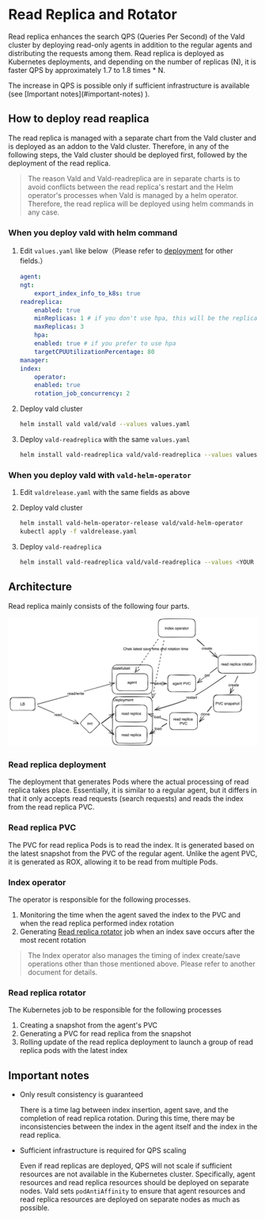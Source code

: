 # Read Replica and Rotator

Read replica enhances the search QPS (Queries Per Second) of the Vald cluster by deploying read-only agents in addition to the regular agents and distributing the requests among them. Read replica is deployed as Kubernetes deployments, and depending on the number of replicas (N), it is faster QPS by approximately 1.7 to 1.8 times * N.

<div class="notice">
The increase in QPS is possible only if sufficient infrastructure is available (see [Important notes](#important-notes) ).
</div>

## How to deploy read reaplica

The read replica is managed with a separate chart from the Vald cluster and is deployed as an addon to the Vald cluster. Therefore, in any of the following steps, the Vald cluster should be deployed first, followed by the deployment of the read replica.

> The reason Vald and Vald-readreplica are in separate charts is to avoid conflicts between the read replica's restart and the Helm operator's processes when Vald is managed by a helm operator. Therefore, the read replica will be deployed using helm commands in any case.

### When you deploy vald with helm command

1. Edit `values.yaml` like below（Please refer to [deployment](deployment) for other fields.）
    ```yaml
    agent:
    ngt:
        export_index_info_to_k8s: true
    readreplica:
        enabled: true
        minReplicas: 1 # if you don't use hpa, this will be the replicas of the Deployment
        maxReplicas: 3
        hpa:
        enabled: true # if you prefer to use hpa
        targetCPUUtilizationPercentage: 80
    manager:
    index:
        operator:
        enabled: true
        rotation_job_concurrency: 2
    ```

1. Deploy vald cluster
    ```bash
    helm install vald vald/vald --values values.yaml
    ```

1. Deploy `vald-readreplica` with the same `values.yaml` 
    ```bash
    helm install vald-readreplica vald/vald-readreplica --values values.yaml
    ```

### When you deploy vald with `vald-helm-operator`

1. Edit `valdrelease.yaml` with the same fields as above

1. Deploy vald cluster
    ```bash
    helm install vald-helm-operator-release vald/vald-helm-operator
    kubectl apply -f valdrelease.yaml
    ```

1. Deploy `vald-readreplica`
    ```bash
    helm install vald-readreplica vald/vald-readreplica --values <YOUR VALUES YAML FILE PATH>
    ```
## Architecture

Read replica mainly consists of the following four parts.

<img src="../../assets/docs/guides/read-replica-and-rotator/architecture.png" />

### Read replica deployment

The deployment that generates Pods where the actual processing of read replica takes place. Essentially, it is similar to a regular agent, but it differs in that it only accepts read requests (search requests) and reads the index from the read replica PVC.

### Read replica PVC

The PVC for read replica Pods is to read the index. It is generated based on the latest snapshot from the PVC of the regular agent. Unlike the agent PVC, it is generated as ROX, allowing it to be read from multiple Pods.

### Index operator

The operator is responsible for the following processes.

1. Monitoring the time when the agent saved the index to the PVC and when the read replica performed index rotation
1. Generating [Read replica rotator](#read-replica-rotator) job when an index save occurs after the most recent rotation

> The Index operator also manages the timing of index create/save operations other than those mentioned above. Please refer to another document for details.

### Read replica rotator

The Kubernetes job to be responsible for the following processes

1. Creating a snapshot from the agent's PVC
1. Generating a PVC for read replica from the snapshot
1. Rolling update of the read replica deployment to launch a group of read replica pods with the latest index

## Important notes

- Only result consistency is guaranteed

    There is a time lag between index insertion, agent save, and the completion of read replica rotation. During this time, there may be inconsistencies between the index in the agent itself and the index in the read replica.

- Sufficient infrastructure is required for QPS scaling

    Even if read replicas are deployed, QPS will not scale if sufficient resources are not available in the Kubernetes cluster. Specifically, agent resources and read replica resources should be deployed on separate nodes. Vald sets `podAntiAffinity` to ensure that agent resources and read replica resources are deployed on separate nodes as much as possible.
